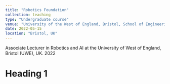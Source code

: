 ```yaml
---
title: "Robotics Foundation"
collection: teaching
type: "Undergraduate course"
venue: "University of the West of England, Bristol, School of Engineering"
date: 2022-05-15
location: "Bristol, UK"
---
```



Associate Lecturer in Robotics and AI at the University of West of England, Bristol (UWE), UK. 2022


Heading 1
======

